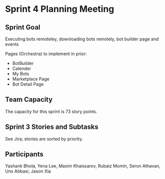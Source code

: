 # Sprint 4 Planning Meeting

## Sprint Goal

Executing bots remoteley, downloading bots remotely, bot builder page and events

Pages (Orchestra) to implement in prior:

* BotBuilder
* Calender
* My Bots
* Marketplace Page
* Bot Detail Page

## Team Capacity

The capacity for this sprint is 73 story points.

## Sprint 3 Stories and Subtasks

See Jira; stories are sorted by priority.

## Participants

Yashank Bhola, Yena Lee, Maxim Khaissarov, Rubaiz Momin, Seron Athavan, Uns Abbasi, Jason Xia
